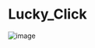 # Lucky_Click

![image](https://github.com/user-attachments/assets/24c4e7fc-270a-41e9-b62a-813002ddd1d9)
